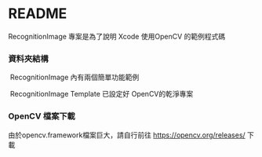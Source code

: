 # README



RecognitionImage 專案是為了說明 Xcode 使用OpenCV 的範例程式碼



### 資料夾結構

​	RecognitionImage 內有兩個簡單功能範例

​	RecognitionImage Template 已設定好 OpenCV的乾淨專案



### OpenCV 檔案下載

由於opencv.framework檔案巨大，請自行前往 https://opencv.org/releases/ 下載

